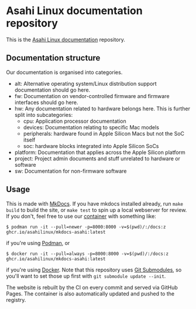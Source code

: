 # Asahi Linux documentation repository

This is the [Asahi Linux documentation](https://asahilinux.org/docs/) repository.

## Documentation structure
Our documentation is organised into categories.

- alt: Alternative operating system/Linux distribution support documentation
  should go here.
- fw: Documentation on vendor-controlled firmware and firmware interfaces should
  go here.
- hw: Any documentation related to hardware belongs here. This is further split
  into subcategories:
    - cpu: Application processor documentation
    - devices: Documentation relating to specific Mac models
    - peripherals: hardware found in Apple Silicon Macs but not the SoC itself
    - soc: hardware blocks integrated into Apple Silicon SoCs
- platform: Documentation that applies across the Apple Silicon platform
- project: Project admin documents and stuff unrelated to hardware or software
- sw: Documentation for non-firmware software

## Usage

This is made with [MkDocs](https://www.mkdocs.org/). If you have mkdocs installed already, run `make build` to build the site, or `make test` to spin up a local webserver for review. If you don't, feel free to use our [container](https://github.com/AsahiLinux/docs/pkgs/container/mkdocs-asahi) with something like:

```
$ podman run -it --pull=newer -p=8000:8000 -v=$(pwd)/:/docs:z ghcr.io/asahilinux/mkdocs-asahi:latest
```

if you're using [Podman](https://podman.io), or

```
$ docker run -it --pull=always -p=8000:8000 -v=$(pwd)/:/docs:z ghcr.io/asahilinux/mkdocs-asahi:latest
```

if you're using [Docker](https://www.docker.com). Note that this repository uses [Git Submodules](https://git-scm.com/book/en/v2/Git-Tools-Submodules), so you'll want to set those up first with `git submodule update --init`.

The website is rebuilt by the CI on every commit and served via GitHub Pages. The container is also automatically updated and pushed to the registry.
